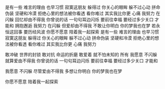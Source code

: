 是有一些 难言的理由
也早习惯 寂寞这朋友
躲得过 你关心的眼眸
躲不过心动
拼命伪装 坚硬和冷漠
拒绝心里的想法被你看透
看你难过
其实我比你更 心痛
我努力 在闪躲 回忆却由不得我
你曾说的话 一句句耳边闪烁
要前往幸福 要经过多少关口
才能和 拥抱邂逅
我努力 在闪躲 但爱却由不得我
不敢让你明白 你的梦我也在梦
若永恒这回事 要历经风波
你愿不愿意 陪着我一起探索
是有一些 难言的理由
也早习惯 寂寞这朋友
躲得过 你关心的眼眸
躲不过心动
拼命伪装 坚硬和冷漠
拒绝心里的想法被你看透
看你难过
其实我比你更 心痛
我努力

敢冲破 世界的封锁
敢对抗 命运的折磨
敢爱着 就不怕未知的 所有
我愿意 不闪躲 就算爱由不得我
你曾说的话 一句句耳边闪烁
要前往幸福 要经过多少关口
才能和

我愿意 不闪躲 尽管爱由不得我
多想让你明白 你的梦我也在梦

你愿不愿意 陪着我一起探索

